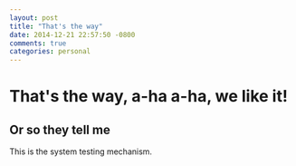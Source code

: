 ```yaml
---
layout: post
title: "That's the way"
date: 2014-12-21 22:57:50 -0800
comments: true
categories: personal
---
```


# That's the way, a-ha a-ha, we like it!

## Or so they tell me

This is the system testing mechanism.
